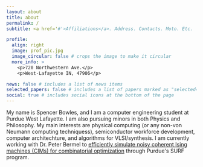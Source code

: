```yaml
---
layout: about
title: about
permalink: /
subtitle: <a href='#'>Affiliations</a>. Address. Contacts. Moto. Etc.

profile:
  align: right
  image: prof_pic.jpg
  image_circular: false # crops the image to make it circular
  more_info: >
    <p>720 Northwestern Ave.</p>
    <p>West-Lafayette IN, 47906</p>

news: false # includes a list of news items
selected_papers: false # includes a list of papers marked as "selected={true}"
social: true # includes social icons at the bottom of the page
---
```


My name is Spencer Bowles, and I am a computer engineering student at Purdue West Lafayette. I am also pursuing minors in both Physics and Philosophy. My main interests are physical computing (or any non-von Neumann computing techniquess), semiconductor workforce development, computer architechture, and algorithms for VLSI/synthesis. I am currently working with Dr. Peter Bermel to [efficiently simulate noisy coherent Ising machines (CIMs) for combinatorial optimization](/blog/) through Purdue's SURF program.

